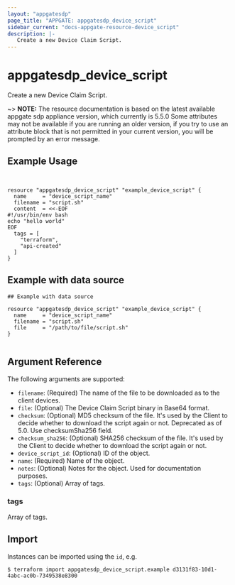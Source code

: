 ```yaml
---
layout: "appgatesdp"
page_title: "APPGATE: appgatesdp_device_script"
sidebar_current: "docs-appgate-resource-device_script"
description: |-
   Create a new Device Claim Script.
---
```


# appgatesdp_device_script

Create a new Device Claim Script.

~> **NOTE:**  The resource documentation is based on the latest available appgate sdp appliance version, which currently is 5.5.0
Some attributes may not be available if you are running an older version, if you try to use an attribute block that is not permitted in your current version, you will be prompted by an error message.


## Example Usage

```hcl


resource "appgatesdp_device_script" "example_device_script" {
  name     = "device_script_name"
  filename = "script.sh"
  content  = <<-EOF
#!/usr/bin/env bash
echo "hello world"
EOF
  tags = [
    "terraform",
    "api-created"
  ]
}

```
## Example with data source
```hcl
## Example with data source

resource "appgatesdp_device_script" "example_device_script" {
  name     = "device_script_name"
  filename = "script.sh"
  file     = "/path/to/file/script.sh"
}


```


## Argument Reference

The following arguments are supported:


* `filename`: (Required) The name of the file to be downloaded as to the client devices.
* `file`: (Optional) The Device Claim Script binary in Base64 format.
* `checksum`: (Optional) MD5 checksum of the file. It's used by the Client to decide whether to download the script again or not. Deprecated as of 5.0. Use checksumSha256 field.
* `checksum_sha256`: (Optional) SHA256 checksum of the file. It's used by the Client to decide whether to download the script again or not.
* `device_script_id`: (Optional) ID of the object.
* `name`: (Required) Name of the object.
* `notes`: (Optional) Notes for the object. Used for documentation purposes.
* `tags`: (Optional) Array of tags.


### tags
Array of tags.




## Import

Instances can be imported using the `id`, e.g.

```
$ terraform import appgatesdp_device_script.example d3131f83-10d1-4abc-ac0b-7349538e8300
```
